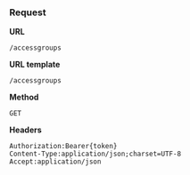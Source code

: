 ### Request

**URL**

`/accessgroups`

**URL template**

`/accessgroups`

**Method**

`GET`

**Headers**

`Authorization:Bearer{token}`  
`Content-Type:application/json;charset=UTF-8`  
`Accept:application/json`  

